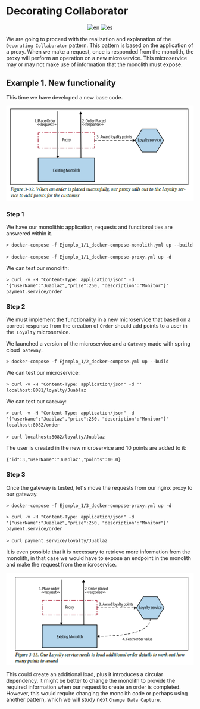 # **Decorating Collaborator**
<div align="center">

[![en](https://img.shields.io/badge/lang-en-red.svg)](https://github.com/MasterCloudApps-Projects/Monolith-to-Microservices-Examples/tree/master/Decorating_Collaborator/README.md)
[![es](https://img.shields.io/badge/lang-es-yellow.svg)](https://github.com/MasterCloudApps-Projects/Monolith-to-Microservices-Examples/tree/master/Decorating_Collaborator/README.es.md)
</div>

We are going to proceed with the realization and explanation of the `Decorating Collaborator` pattern. This pattern is based on the application of a proxy. When we make a request, once is responded from the monolith, the proxy will perform an operation on a new microservice. This microservice may or may not make use of information that the monolith must expose.

## **Example 1. New functionality**

This time we have developed a new base code.
<div align="center">

![alt text](3.32_decorating_collaborator.png)
</div>

### **Step 1**

We have our monolithic application, requests and functionalities are answered within it.

```
> docker-compose -f Ejemplo_1/1_docker-compose-monolith.yml up --build

> docker-compose -f Ejemplo_1/1_docker-compose-proxy.yml up -d
```

We can test our monolith:
```
> curl -v -H "Content-Type: application/json" -d '{"userName":"Juablaz","prize":250, "description":"Monitor"}' payment.service/order
```


### **Step 2**
We must implement the functionality in a new microservice that based on a correct response from the creation of `Order` should add points to a user in the` Loyalty` microservice.

We launched a version of the microservice and a `Gateway` made with spring cloud` Gateway`.

```
> docker-compose -f Ejemplo_1/2_docker-compose.yml up --build
```

We can test our microservice:
```
> curl -v -H "Content-Type: application/json" -d '' localhost:8081/loyalty/Juablaz
```

We can test our `Gateway`:

```
> curl -v -H "Content-Type: application/json" -d '{"userName":"Juablaz","prize":250, "description":"Monitor"}' localhost:8082/order

> curl localhost:8082/loyalty/Juablaz
```

The user is created in the new microservice and 10 points are added to it:
```
{"id":3,"userName":"Juablaz","points":10.0}
```

### **Step 3**
Once the gateway is tested, let's move the requests from our nginx proxy to our gateway.

```
> docker-compose -f Ejemplo_1/3_docker-compose-proxy.yml up -d
```

```
> curl -v -H "Content-Type: application/json" -d '{"userName":"Juablaz","prize":250, "description":"Monitor"}' payment.service/order

> curl payment.service/loyalty/Juablaz
```

It is even possible that it is necessary to retrieve more information from the monolith, in that case we would have to expose an endpoint in the monolith and make the request from the microservice.

<div align="center">

![alt text](3.33_decorating_collaborator.png)
</div>

This could create an additional load, plus it introduces a circular dependency, it might be better to change the monolith to provide the required information when our request to create an order is completed. However, this would require changing the monolith code or perhaps using another pattern, which we will study next `Change Data Capture`.
